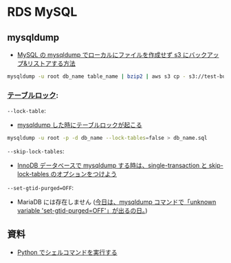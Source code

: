 # RDS MySQL

## mysqldump

- [MySQL の mysqldump でローカルにファイルを作成せず s3 にバックアップ&リストアする方法](https://rooter.jp/infra-ops/mysql_dump_s3_directly/)

```bash
mysqldump -u root db_name table_name | bzip2 | aws s3 cp - s3://test-bucket/test/xxx.bz2
```

### [テーブルロック](https://dev.mysql.com/doc/refman/8.0/en/mysqldump.html#option_mysqldump_lock-tables):

`--lock-table`:

- [mysqldump した時にテーブルロックが起こる](https://qiita.com/Nedward/items/ee790b7ebd713c93eb22)

```bash
mysqldump -u root -p -d db_name --lock-tables=false > db_name.sql
```

`--skip-lock-tables`:

- [InnoDB データベースで mysqldump する時は、single-transaction と skip-lock-tables のオプションをつけよう](https://masyus.work/articles/if-using-mysqldump-add-single-transaction-skip-lock-table/)

`--set-gtid-purged=OFF`:

- MariaDB には存在しません ([今日は、mysqldump コマンドで「unknown variable 'set-gtid-purged=OFF'」が出るの日。](https://updraft.hatenadiary.com/entry/2023/05/23/070029))

## 資料

- [Python でシェルコマンドを実行する](https://tech.mobilefactory.jp/entry/2018/12/27/150000)
